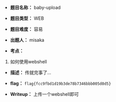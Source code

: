 * **题目名称：** baby-upload

* **题目类型：** WEB

* **题目难度：** 容易

* **出题人：** misaka

* **考点：**  

1. 如何使用webshell

* **描述：** 传就完事了...

* **flag：** `flag{fcc9fbd1d19b3de78b7346bbb005d0d5}`

* **Writeup：** 上传一个webshell即可